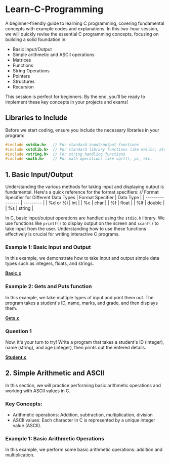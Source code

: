 # Learn-C-Programming
A beginner-friendly guide to learning C programming, covering fundamental concepts with example codes and explanations.
In this two-hour session, we will quickly revise the essential C programming concepts, focusing on building a solid foundation in:

- Basic Input/Output
- Simple arithmetic and ASCII operations
- Matrices
- Functions
- String Operations
- Pointers
- Structures
- Recursion

This session is perfect for beginners. By the end, you’ll be ready to implement these key concepts in your projects and exams!

## Libraries to Include

Before we start coding, ensure you include the necessary libraries in your program:

```c
#include <stdio.h>   // For standard input/output functions
#include <stdlib.h>  // For standard library functions like malloc, atoi, etc.
#include <string.h>  // For string handling functions
#include <math.h>    // For math operations like sqrt(), pi, etc.
```

## 1. Basic Input/Output

Understanding the various methods for taking input and displaying output is fundamental. Here's a quick reference for the format specifiers:
// Format Specifier for Different Data Types
| Format Specifier | Data Type |
| ---------------- | --------- |
| %d or %i         | int       |
| %c               | char      |
| %f               | float     |
| %lf              | double    |
| %s               | string    |


In C, basic input/output operations are handled using the `stdio.h` library. We use functions like `printf()` to display output on the screen and `scanf()` to take input from the user. Understanding how to use these functions effectively is crucial for writing interactive C programs.

### Example 1: Basic Input and Output

In this example, we demonstrate how to take input and output simple data types such as integers, floats, and strings.

[**Basic.c**](Input-output/Basic.c)

### Example 2: Gets and Puts function

In this example, we take multiple types of input and print them out. The program takes a student's ID, name, marks, and grade, and then displays them.

[**Gets.c**](Input-output/Gets.c)

### Question 1

Now, it's your turn to try! Write a program that takes a student's ID (integer), name (string), and age (integer), then prints out the entered details.

[**Student.c**](Input-output/Student.c) 

## 2. Simple Arithmetic and ASCII

In this section, we will practice performing basic arithmetic operations and working with ASCII values in C.

### Key Concepts:
- Arithmetic operations: Addition, subtraction, multiplication, division
- ASCII values: Each character in C is represented by a unique integer value (ASCII).

### Example 1: Basic Arithmetic Operations

In this example, we perform some basic arithmetic operations: addition and multiplication.


